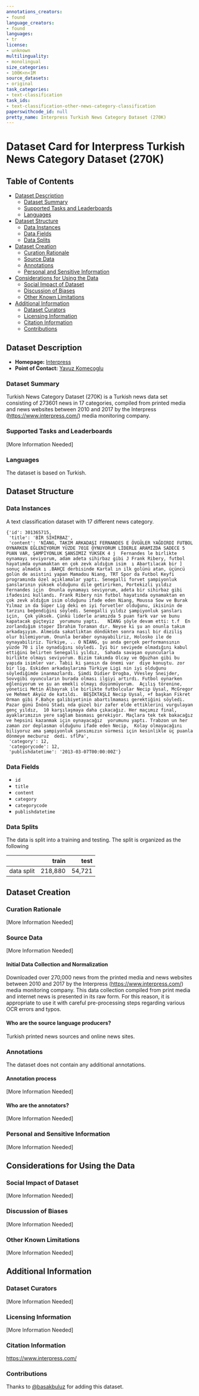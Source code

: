 ```yaml
---
annotations_creators:
- found
language_creators:
- found
languages:
- tr
license:
- unknown
multilinguality:
- monolingual
size_categories:
- 100K<n<1M
source_datasets:
- original
task_categories:
- text-classification
task_ids:
- text-classification-other-news-category-classification
paperswithcode_id: null
pretty_name: Interpress Turkish News Category Dataset (270K)
---
```


# Dataset Card for Interpress Turkish News Category Dataset (270K)

## Table of Contents
- [Dataset Description](#dataset-description)
  - [Dataset Summary](#dataset-summary)
  - [Supported Tasks and Leaderboards](#supported-tasks-and-leaderboards)
  - [Languages](#languages)
- [Dataset Structure](#dataset-structure)
  - [Data Instances](#data-instances)
  - [Data Fields](#data-fields)
  - [Data Splits](#data-splits)
- [Dataset Creation](#dataset-creation)
  - [Curation Rationale](#curation-rationale)
  - [Source Data](#source-data)
  - [Annotations](#annotations)
  - [Personal and Sensitive Information](#personal-and-sensitive-information)
- [Considerations for Using the Data](#considerations-for-using-the-data)
  - [Social Impact of Dataset](#social-impact-of-dataset)
  - [Discussion of Biases](#discussion-of-biases)
  - [Other Known Limitations](#other-known-limitations)
- [Additional Information](#additional-information)
  - [Dataset Curators](#dataset-curators)
  - [Licensing Information](#licensing-information)
  - [Citation Information](#citation-information)
  - [Contributions](#contributions)

## Dataset Description

- **Homepage:** [Interpress](https://www.interpress.com/)
- **Point of Contact:** [Yavuz Komecoglu](mailto:yavuz.komecoglu@kodiks.com)

### Dataset Summary

Turkish News Category Dataset (270K) is a Turkish news data set consisting of 273601 news in 17 categories, compiled from printed media and news websites between 2010 and 2017 by the Interpress (https://www.interpress.com/) media monitoring company.

### Supported Tasks and Leaderboards

[More Information Needed]

### Languages

The dataset is based on Turkish.

## Dataset Structure

### Data Instances

A text classification dataset with 17 different news category.

```
{'id': 301365715,
 'title': 'BİR SİHİRBAZ',
 'content': 'NİANG, TAKIM ARKADAŞI FERNANDES E ÖVGÜLER YAĞDIRDI FUTBOL OYNARKEN EĞLENİYORUM YÜZDE 701E OYNUYORUM LİDERLE ARAMIZDA SADECE 5 PUAN VAR, ŞAMPİYONLUK ŞANSIMIZ YÜKSEK 4 j  Fernandes le birlikte oynamayı seviyorum, adam adeta sihirbaz gibi J Frank Ribery, futbol hayatımda oynamaktan en çok zevk aldığım isim  ı Abartılacak bir ] sonuç almadık ı .BAHÇE derbisinde Kartal ın ilk golünü atan, üçüncü golün de asistini yapan Mamadou Niang, TRT Spor da Futbol Keyfi programında özel açıklamalar yaptı. Senegalli forvet şampiyonluk şanslarının yüksek olduğunu dile getirirken, Portekizli yıldız Fernandes için  Onunla oynamayı seviyorum, adeta bir sihirbaz gibi  ifadesini kullandı. Frank Ribery nin futbol hayatında oynamaktan en çok zevk aldığım isim olduğunu ifade eden Niang, Moussa Sow ve Burak Yılmaz ın da Süper Lig deki en iyi forvetler olduğunu, ikisinin de tarzını beğendiğini söyledi. Senegalli yıldız şampiyonluk şansları için,  Çok yüksek. Çünkü liderle aramızda 5 puan fark var ve bunu kapatacak güçteyiz  yorumunu yaptı.   NİANG şöyle devam etti: t.f  En zorlandığım stoper İbrahim Toraman dır. Neyse ki şu an onunla takım arkadaşıyım. Almeida sakatlıktan döndükten sonra nasıl bir diziliş olur bilemiyorum. Onunla beraber oynayabiliriz, Holosko ile de oynayabiliriz. Türkiye, .. O NİANG, şu anda gerçek performansının yüzde 70 i ile oynadığını söyledi. İyi bir seviyede olmadığını kabul ettiğini belirten Senegalli yıldız,  Sahada savaşan oyuncularla birlikte olmayı seviyorum. Bizim takımda Olcay ve Oğuzhan gibi bu yapıda isimler var. Tabii ki şansın da önemi var  diye konuştu. zor bir lig. Eskiden arkadaşlarıma Türkiye Ligi nin iyi olduğunu söylediğimde inanmazlardı. Şimdi Didier Drogba, VVesley Sneijder, Sovvgibi oyuncuların burada olması ilgiyi artırdı. Futbol oynarken eğleniyorum ve şu an emekli olmayı düşünmüyorum.  Açılış törenine, yönetici Metin Albayrak ile birlikte futbolcular Necip Uysal, McGregor ve Mehmet Akyüz de katıldı.  BEŞİKTAŞLI Necip Uysal, +f başkan Fikret Orman gibi F.Bahçe galibiyetinin abartılmaması gerektiğini söyledi. Pazar günü İnönü Stadı nda güzel bir zafer elde ettiklerini vurgulayan genç yıldız,  10 karşılaşmaya daha çıkacağız. Her maçımız final, ayaklarımızın yere sağlam basması gerekiyor. Maçlara tek tek bakacağız ve hepsini kazanmak için oynayacağız  yorumunu yaptı. Trabzon un her zaman zor deplasman olduğunu ifade eden Necip,  Kolay olmayacağını biliyoruz ama şampiyonluk şansımızın sürmesi için kesinlikle üç puanla dönmeye mecburuz  dedi. sflPa',
 'category': 12,
 'categorycode': 12,
 'publishdatetime': '2013-03-07T00:00:00Z'}
```

### Data Fields

- `id`
- `title`
- `content`
- `category`
- `categorycode`
- `publishdatetime`

### Data Splits

The data is split into a training and testing. The split is organized as the following 

|            |   train |   test |
|------------|--------:|-------:|
| data split | 218,880 | 54,721 |

## Dataset Creation

### Curation Rationale

[More Information Needed]

### Source Data

[More Information Needed]

#### Initial Data Collection and Normalization

Downloaded over 270,000 news from the printed media and news websites between 2010 and 2017 by the Interpress (https://www.interpress.com/) media monitoring company. This data collection compiled from print media and internet news is presented in its raw form. For this reason, it is appropriate to use it with careful pre-processing steps regarding various OCR errors and typos.


#### Who are the source language producers?

Turkish printed news sources and online news sites. 

### Annotations

The dataset does not contain any additional annotations.

#### Annotation process

[More Information Needed]

#### Who are the annotators?

[More Information Needed]

### Personal and Sensitive Information

[More Information Needed]

## Considerations for Using the Data

### Social Impact of Dataset

[More Information Needed]

### Discussion of Biases

[More Information Needed]

### Other Known Limitations

[More Information Needed]

## Additional Information

### Dataset Curators

[More Information Needed]

### Licensing Information

[More Information Needed]

### Citation Information

https://www.interpress.com/

### Contributions

Thanks to [@basakbuluz](https://github.com/basakbuluz) for adding this dataset.
